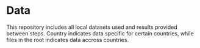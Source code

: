 # Data

This repository includes all local datasets used and results provided between steps. Country indicates data specific for certain countries, while files in the root indicates data accross countries.

